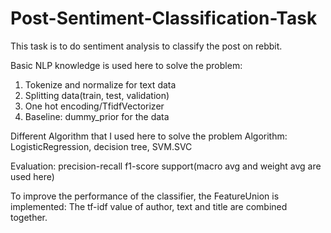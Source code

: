 # Post-Sentiment-Classification-Task
This task is to do sentiment analysis to classify the post on rebbit. 

Basic NLP knowledge is used here to solve the problem:
1. Tokenize and normalize for text data
2. Splitting data(train, test, validation)
3. One hot encoding/TfidfVectorizer
4. Baseline: dummy_prior for the data

Different Algorithm that I used here to solve the problem
Algorithm: LogisticRegression, decision tree, SVM.SVC

Evaluation:
precision-recall  f1-score   support(macro avg and weight avg are used here)

To improve the performance of the classifier, the FeatureUnion is implemented:
The tf-idf value of author, text and title are combined together.
